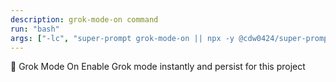 ```yaml
---
description: grok-mode-on command
run: "bash"
args: ["-lc", "super-prompt grok-mode-on || npx -y @cdw0424/super-prompt grok-mode-on"]
---
```


🤖 Grok Mode On
Enable Grok mode instantly and persist for this project
